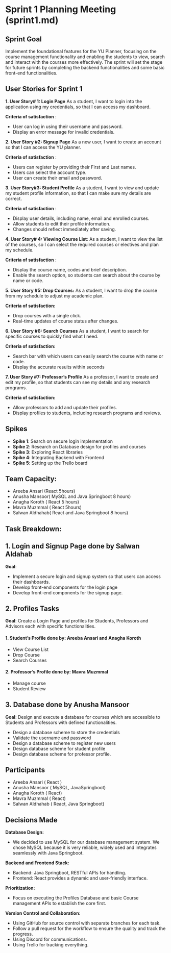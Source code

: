 
# Sprint 1 Planning Meeting (sprint1.md)

## Sprint Goal
Implement the foundational features for the YU Planner, focusing on the course management functionality and enabling the students to view, search and interact with the courses more effectively. The sprint will set the stage for future sprints by completing the backend functionalities and some basic front-end functionalities.

## User Stories for Sprint 1
**1. User Story# 1: Login Page**
As a student, I want to login into the application using my credentials, so that I can access my dashboard. 

 **Criteria of satisfaction** :
- User can log in using their username and password.
- Display an error message for invalid credentials.

**2.  User Story #2: Signup Page**
As a new user, I want to create an account so that I can access the YU planner.

 **Criteria of satisfaction** :
- Users can register by providing their First and Last names. 
- Users can select the account type.
- User can create their email and password. 

**3. User Story#3: Student Profile**
As a student, I want to view and update my student profile information, so that I can make sure my details are correct. 

 **Criteria of satisfaction** :
- Display user details, including name, email and enrolled courses.
- Allow students to edit their profile information.
- Changes should reflect immediately after saving. 

**4. User Story# 4: Viewing Course List**:
As a student, I want to view the list of the courses, so I can select the required courses or electives and plan my schedule.

**Criteria of satisfaction** :
   - Display the course name, codes and brief description.
   - Enable the search option, so students can search about the course by name or code.

**5. User Story #5: Drop Courses:**
As a student, I want to drop the course from my schedule to adjust my academic plan.

**Criteria of satisfaction:** 
- Drop courses with a single click.
- Real-time updates of course status after changes. 

 **6. User Story #6: Search Courses**
As a student, I want to search for specific courses to quickly find what I need.

**Criteria of satisfaction:**
- Search bar with which users can easily search the course with name or code. 
- Display the accurate results within seconds

**7. User Story #7: Professor’s Profile**
As a professor, I want to create and edit my profile, so that students can see my details and any research programs.

**Criteria of satisfaction:**
- Allow professors to add and update their profiles.
- Display profiles to students, including research programs and reviews.

## Spikes
- **Spike 1**:  Search on secure login implementation
- **Spike 2**:  Research on Database design for profiles and courses
- **Spike 3**: Exploring React libraries 
- **Spike 4**: Integrating Backend with Frontend
- **Spike 5**: Setting up the Trello board

## Team Capacity:
- Areeba Ansari (React 5hours)
- Anusha Mansoor( MySQL and Java Springboot 8 hours)
- Anagha Koroth ( React 5 hours)
- Mavra Muzmmal ( React 5hours)
- Salwan Aldhahab( React and Java Springboot 8 hours)


## Task Breakdown:

## **1. Login and Signup Page done by Salwan Aldahab**
**Goal**: 
- Implement a secure login and signup system so that users can access their dashboards.
- Develop front-end components for the login page
- Develop front-end components for the signup page.

## **2. Profiles Tasks**
**Goal**:  Create a Login Page and profiles for Students, Professors and Advisors each with specific functionalities.

#### 1. Student’s Profile  done by: Areeba Ansari and Anagha Koroth
- View Course List 
- Drop Course
- Search Courses
#### 2. Professor’s Profile done by: Mavra Muzmmal
- Manage course
- Student Review

## **3. Database done by Anusha Mansoor**
**Goal**: Design and execute a database for courses which are accessible to Students and Professors with defined functionalities.
- Design a database scheme to store the credentials
- Validate the username and password
- Design a database scheme to register new users
- Design database scheme for student profile
- Design database scheme for professor profile.

## Participants
- Areeba Ansari  ( React )
- Anusha Mansoor ( MySQL, JavaSpringboot)
- Anagha Koroth ( React)
- Mavra Muzmmal ( React)
- Salwan Aldhahab ( React, Java Springboot)

## Decisions Made
**Database Design:**
- We decided to use MySQL for our database management system. We chose MySQL because it is very reliable, widely used and integrates seamlessly with Java Springboot.  

**Backend and Frontend Stack:**
- Backend: Java Springboot, RESTful APIs for handling.
- Frontend: React provides a dynamic and user-friendly interface. 

**Prioritization:**
- Focus on executing the Profiles Database and basic Course management APIs to establish the core first.

**Version Control and Collaboration:**
- Using GitHub for source control with separate branches for each task.
- Follow a pull request for the workflow to ensure the quality and track the progress.
- Using Discord for communications.
- Using Trello for tracking everything. 
